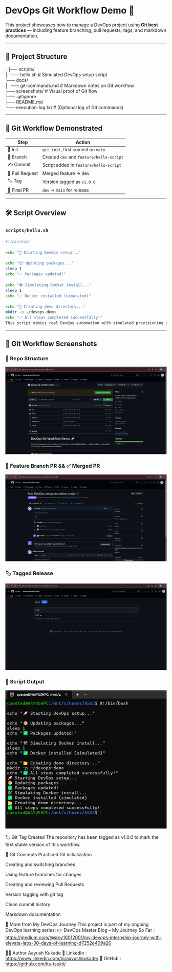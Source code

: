 # DevOps Git Workflow Demo 🚀

This project showcases how to manage a DevOps project using **Git best practices** — including feature branching, pull requests, tags, and markdown documentation.

---

## 📁 Project Structure

. ├── scripts/ 
<br>│ └── hello.sh # Simulated DevOps setup script 
<br>├── docs/ 
<br>│ └── git-commands.md # Markdown notes on Git workflow 
<br>├── screenshots/ # Visual proof of Git flow 
<br>├── .gitignore 
<br>├── README.md 
<br>└── execution-log.txt # (Optional log of Git commands)

---

## 🧠 Git Workflow Demonstrated

| Step | Action |
|------|--------|
| 🔧 Init | `git init`, first commit on `main` |
| 🌱 Branch | Created `dev` and `feature/hello-script` |
| ✍️ Commit | Script added in `feature/hello-script` |
| 🔀 Pull Request | Merged feature → dev |
| 🏷️ Tag | Version tagged as `v1.0.0` |
| 🔁 Final PR | `dev` → `main` for release |

---

## 🛠️ Script Overview

### `scripts/hello.sh`

```bash
#!/bin/bash

echo "🚀 Starting DevOps setup..."

echo "📦 Updating packages..."
sleep 1
echo "✅ Packages updated!"

echo "🛠️ Simulating Docker install..."
sleep 1
echo "✅ Docker installed (simulated)"

echo "📂 Creating demo directory..."
mkdir -p ~/devops-demo
echo "✅ All steps completed successfully!"
This script mimics real DevOps automation with simulated provisioning steps.

```
---

## 📸 Git Workflow Screenshots

### 📂 Repo Structure
![Repo Structure](screenshots/github-repo-structure.png)

### 🔀 Feature Branch PR && ✅ Merged PR
![Feature PR](screenshots/feature-pr.png)

### 🏷️ Tagged Release
![Tagged Release](screenshots/tagged-release.png)

### 🧪 Script Output
![Script Output](screenshots/script-output.png)


🏷️ Git Tag Created
The repository has been tagged as v1.0.0 to mark the first stable version of this workflow.

🧾 Git Concepts Practiced
Git initialization

Creating and switching branches

Using feature branches for changes

Creating and reviewing Pull Requests

Version tagging with git tag

Clean commit history

Markdown documentation


🧭 More from My DevOps Journey
This project is part of my ongoing DevOps learning series:
👉 DevOps Master Blog – My Journey So Far : https://medium.com/@sroy10012001/my-devops-internship-journey-with-elevate-labs-30-days-of-learning-d7252e409a20

👨‍💻 Author
Aayush Kukade
🔗 LinkedIn : https://www.linkedin.com/in/aayushkukade/
📂 GitHub : https://github.com/its-tsukii/
